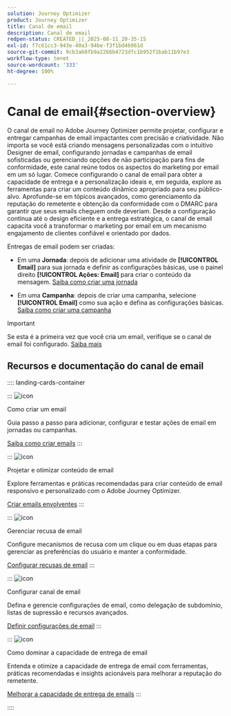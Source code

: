 ```yaml
---
solution: Journey Optimizer
product: Journey Optimizer
title: Canal de email
description: Canal de email
redpen-status: CREATED_||_2025-08-11_20-35-15
exl-id: f7c61cc3-943e-40a3-94be-f3f1bd46961d
source-git-commit: 9cb3a60fb9a2266b4723dfc1b952f1bab11b97e3
workflow-type: tm+mt
source-wordcount: '333'
ht-degree: 100%

---
```


# Canal de email{#section-overview}

O canal de email no Adobe Journey Optimizer permite projetar, configurar e entregar campanhas de email impactantes com precisão e criatividade. Não importa se você está criando mensagens personalizadas com o intuitivo Designer de email, configurando jornadas e campanhas de email sofisticadas ou gerenciando opções de não participação para fins de conformidade, este canal reúne todos os aspectos do marketing por email em um só lugar. Comece configurando o canal de email para obter a capacidade de entrega e a personalização ideais e, em seguida, explore as ferramentas para criar um conteúdo dinâmico apropriado para seu público-alvo. Aprofunde-se em tópicos avançados, como gerenciamento da reputação do remetente e obtenção da conformidade com o DMARC para garantir que seus emails cheguem onde deveriam. Desde a configuração contínua até o design eficiente e a entrega estratégica, o canal de email capacita você a transformar o marketing por email em um mecanismo engajamento de clientes confiável e orientado por dados.

Entregas de email podem ser criadas:

* Em uma **Jornada**: depois de adicionar uma atividade de **[!UICONTROL Email]** para sua jornada e definir as configurações básicas, use o painel direito **[!UICONTROL Ações: Email]** para criar o conteúdo da mensagem. [Saiba como criar uma jornada](../using/building-journeys/journey-gs.md)

* Em uma **Campanha**: depois de criar uma campanha, selecione **[!UICONTROL Email]** como sua ação e defina as configurações básicas. [Saiba como criar uma campanha](../using/campaigns/create-campaign.md#configure)


>[!IMPORTANT]
>
>Se esta é a primeira vez que você cria um email, verifique se o canal de email foi configurado. [Saiba mais](../using/email/email-settings.md)

## Recursos e documentação do canal de email

:::: landing-cards-container

:::
![icon](https://cdn.experienceleague.adobe.com/icons/list-check.svg?lang=pt-BR)

Como criar um email

Guia passo a passo para adicionar, configurar e testar ações de email em jornadas ou campanhas.

[Saiba como criar emails](../using/email/create-email.md)
:::

:::
![icon](https://cdn.experienceleague.adobe.com/icons/puzzle-piece.svg?lang=pt-BR)

Projetar e otimizar conteúdo de email

Explore ferramentas e práticas recomendadas para criar conteúdo de email responsivo e personalizado com o Adobe Journey Optimizer.

[Criar emails envolventes](design-email-landing-page.md)
:::

:::
![icon](https://cdn.experienceleague.adobe.com/icons/shield-halved.svg?lang=pt-BR)

Gerenciar recusa de email

Configure mecanismos de recusa com um clique ou em duas etapas para gerenciar as preferências do usuário e manter a conformidade.

[Configurar recusas de email](../using/email/email-opt-out.md)
:::

:::
![icon](https://cdn.experienceleague.adobe.com/icons/gear.svg?lang=pt-BR)

Configurar canal de email

Defina e gerencie configurações de email, como delegação de subdomínio, listas de supressão e recursos avançados.

[Definir configurações de email](configure-email-landing-page.md)
:::

:::
![icon](https://cdn.experienceleague.adobe.com/icons/chart-line.svg?lang=pt-BR)

Como dominar a capacidade de entrega de email

Entenda e otimize a capacidade de entrega de email com ferramentas, práticas recomendadas e insights acionáveis para melhorar a reputação do remetente.

[Melhorar a capacidade de entrega de emails](deliverability-landing-page.md)
:::

::::
